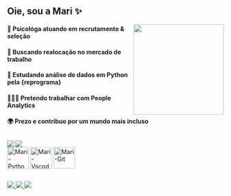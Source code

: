  

<h2 align="left"> Oie, sou a Mari ✨ </h3> 

<img align='right' height='210cm' src= 'https://shortlurl.com/5fqe' />
                                                                                                               
#### 🔭 Psicológa atuando em recrutamento & seleção                                               
 #### 🎯 Buscando realocação no mercado de trabalho                                   
 #### 🌱 Estudando análise de dados em Python pela {reprograma}                                                                 
 #### 👩🏽‍💻 Pretendo trabalhar com People Analytics                                                                                 
 #### 🌍 Prezo e contribuo por um mundo mais incluso


##

<div>
  <img align='left' heigth='180cm' src= 'https://github-readme-stats.vercel.app/api?username=marianadsa&show_icons=true&theme=catppuccin_mocha' />
  <img heigth='180cm' src= 'https://github-readme-stats.vercel.app/api/top-langs/?username=marianadsa&layout=compact&theme=catppuccin_mocha' />
</div>

<div>	
 <img align='center' alt='Mari-Python' height='50' width='50' src='https://cdn.jsdelivr.net/gh/devicons/devicon@latest/icons/python/python-original.svg' />   
 <img align='center' alt='Mari-Vscode' height='50' width='50' src="https://cdn.jsdelivr.net/gh/devicons/devicon@latest/icons/vscode/vscode-original.svg" />
 <img align='center' alt='Mari-Git' height='50' width='50' src="https://cdn.jsdelivr.net/gh/devicons/devicon@latest/icons/git/git-original.svg" />   
</div>

##

<div>
  <a href= '[https://www.linkedin.com/in/marianadasilvaaraujo/]' target='_blank'> <img src='https://img.shields.io/badge/LinkedIn-0077B5?style=for-the-badge&logo=linkedin&logoColor=white' >
  <a href= '[https://twitter.com/mari18213/]' target='_blank'> <img src='https://img.shields.io/badge/Twitter-000000?style=for-the-badge&logo=x&logoColor=white' >
  <a href= '[https://open.spotify.com/user/mari18213?si=43677d8bf2f84098]'> <img src='https://img.shields.io/badge/Spotify-1ED760?&style=for-the-badge&logo=spotify&logoColor=white'>
</div>
